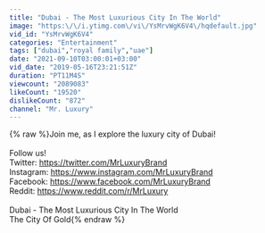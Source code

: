 ```yaml
---
title: "Dubai - The Most Luxurious City In The World"
image: "https:\/\/i.ytimg.com\/vi\/YsMrvWgK6V4\/hqdefault.jpg"
vid_id: "YsMrvWgK6V4"
categories: "Entertainment"
tags: ["dubai","royal family","uae"]
date: "2021-09-10T03:00:01+03:00"
vid_date: "2019-05-16T23:21:51Z"
duration: "PT11M4S"
viewcount: "2089083"
likeCount: "19520"
dislikeCount: "872"
channel: "Mr. Luxury"
---
```

{% raw %}Join me, as I explore the luxury city of Dubai!<br /><br />Follow us!<br />Twitter: <a rel="nofollow" target="blank" href="https://twitter.com/MrLuxuryBrand">https://twitter.com/MrLuxuryBrand</a><br />Instagram: <a rel="nofollow" target="blank" href="https://www.instagram.com/MrLuxuryBrand">https://www.instagram.com/MrLuxuryBrand</a><br />Facebook: <a rel="nofollow" target="blank" href="https://www.facebook.com/MrLuxuryBrand">https://www.facebook.com/MrLuxuryBrand</a><br />Reddit: <a rel="nofollow" target="blank" href="https://www.reddit.com/r/MrLuxury">https://www.reddit.com/r/MrLuxury</a><br /><br />Dubai - The Most Luxurious City In The World<br />The City Of Gold{% endraw %}
